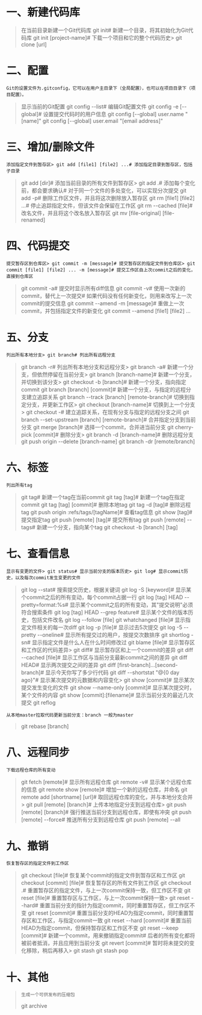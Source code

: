 # 一、新建代码库
> 在当前目录新建一个Git代码库
> git init# 新建一个目录，将其初始化为Git代码库
> git init [project-name]# 下载一个项目和它的整个代码历史> git clone [url]

# 二、配置
    Git的设置文件为.gitconfig，它可以在用户主目录下（全局配置），也可以在项目目录下（项目配置）。

> 显示当前的Git配置
> git config --list# 编辑Git配置文件
> git config -e [--global]# 设置提交代码时的用户信息
> git config [--global] user.name "[name]"
> git config [--global] user.email "[email address]"

# 三、增加/删除文件
    添加指定文件到暂存区> git add [file1] [file2] ...# 添加指定目录到暂存区，包括子目录
> git add [dir]# 添加当前目录的所有文件到暂存区> git add .# 添加每个变化前，都会要求确认# 对于同一个文件的多处变化，可以实现分次提交
> git add -p# 删除工作区文件，并且将这次删除放入暂存区
> git rm [file1] [file2] ...# 停止追踪指定文件，但该文件会保留在工作区
> git rm --cached [file]# 改名文件，并且将这个改名放入暂存区
> git mv [file-original] [file-renamed]

# 四、代码提交
    提交暂存区到仓库区> git commit -m [message]# 提交暂存区的指定文件到仓库区> git commit [file1] [file2] ... -m [message]# 提交工作区自上次commit之后的变化，直接到仓库区
> git commit -a# 提交时显示所有diff信息
> git commit -v# 使用一次新的commit，替代上一次提交# 如果代码没有任何新变化，则用来改写上一次commit的提交信息
> git commit --amend -m [message]# 重做上一次commit，并包括指定文件的新变化
> git commit --amend [file1] [file2] ...

# 五、分支
    列出所有本地分支> git branch# 列出所有远程分支
> git branch -r# 列出所有本地分支和远程分支> git branch -a# 新建一个分支，但依然停留在当前分支> git branch [branch-name]# 新建一个分支，并切换到该分支> git checkout -b [branch]# 新建一个分支，指向指定commit
> git branch [branch] [commit]# 新建一个分支，与指定的远程分支建立追踪关系
> git branch --track [branch] [remote-branch]# 切换到指定分支，并更新工作区> git checkout [branch-name]# 切换到上一个分支> git checkout -# 建立追踪关系，在现有分支与指定的远程分支之间
> git branch --set-upstream [branch] [remote-branch]# 合并指定分支到当前分支
> git merge [branch]# 选择一个commit，合并进当前分支
> git cherry-pick [commit]# 删除分支> git branch -d [branch-name]# 删除远程分支
> git push origin --delete [branch-name]
> git branch -dr [remote/branch]

# 六、标签
    列出所有tag
> git tag# 新建一个tag在当前commit
> git tag [tag]# 新建一个tag在指定commit
> git tag [tag] [commit]# 删除本地tag
> git tag -d [tag]# 删除远程tag
> git push origin :refs/tags/[tagName]# 查看tag信息
> git show [tag]# 提交指定tag
> git push [remote] [tag]# 提交所有tag
> git push [remote] --tags# 新建一个分支，指向某个tag
> git checkout -b [branch] [tag]

# 七、查看信息
    显示有变更的文件> git status# 显示当前分支的版本历史> git log# 显示commit历史，以及每次commit发生变更的文件
> git log --stat# 搜索提交历史，根据关键词
> git log -S [keyword]# 显示某个commit之后的所有变动，每个commit占据一行
> git log [tag] HEAD --pretty=format:%s# 显示某个commit之后的所有变动，其"提交说明"必须符合搜索条件
> git log [tag] HEAD --grep feature# 显示某个文件的版本历史，包括文件改名
> git log --follow [file]
> git whatchanged [file]# 显示指定文件相关的每一次diff
> git log -p [file]# 显示过去5次提交
> git log -5 --pretty --oneline# 显示所有提交过的用户，按提交次数排序
> git shortlog -sn# 显示指定文件是什么人在什么时间修改过
> git blame [file]# 显示暂存区和工作区的代码差异> git diff# 显示暂存区和上一个commit的差异
> git diff --cached [file]# 显示工作区与当前分支最新commit之间的差异
> git diff HEAD# 显示两次提交之间的差异
> git diff [first-branch]...[second-branch]# 显示今天你写了多少行代码
> git diff --shortstat "@{0 day ago}"# 显示某次提交的元数据和内容变化> git show [commit]# 显示某次提交发生变化的文件
> git show --name-only [commit]# 显示某次提交时，某个文件的内容
> git show [commit]:[filename]# 显示当前分支的最近几次提交
> git reflog

    从本地master拉取代码更新当前分支：branch 一般为master
> git rebase [branch]

# 八、远程同步
    下载远程仓库的所有变动
> git fetch [remote]# 显示所有远程仓库
> git remote -v# 显示某个远程仓库的信息
> git remote show [remote]# 增加一个新的远程仓库，并命名
> git remote add [shortname] [url]# 取回远程仓库的变化，并与本地分支合并> git pull [remote] [branch]# 上传本地指定分支到远程仓库> git push [remote] [branch]# 强行推送当前分支到远程仓库，即使有冲突
> git push [remote] --force# 推送所有分支到远程仓库
> git push [remote] --all

# 九、撤销
    恢复暂存区的指定文件到工作区
> git checkout [file]# 恢复某个commit的指定文件到暂存区和工作区
> git checkout [commit] [file]# 恢复暂存区的所有文件到工作区
> git checkout .# 重置暂存区的指定文件，与上一次commit保持一致，但工作区不变
> git reset [file]# 重置暂存区与工作区，与上一次commit保持一致> git reset --hard# 重置当前分支的指针为指定commit，同时重置暂存区，但工作区不变
> git reset [commit]# 重置当前分支的HEAD为指定commit，同时重置暂存区和工作区，与指定commit一致
> git reset --hard [commit]# 重置当前HEAD为指定commit，但保持暂存区和工作区不变
> git reset --keep [commit]# 新建一个commit，用来撤销指定commit# 后者的所有变化都将被前者抵消，并且应用到当前分支
> git revert [commit]# 暂时将未提交的变化移除，稍后再移入> git stash
> git stash pop

# 十、其他
>     生成一个可供发布的压缩包
> git archive